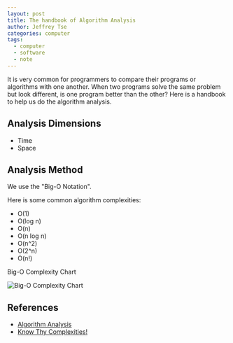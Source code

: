 ```yaml
---
layout: post
title: The handbook of Algorithm Analysis
author: Jeffrey Tse
categories: computer
tags:
  - computer
  - software
  - note
---
```


It is very common for programmers to compare their programs or algorithms
with one another. When two programs solve the same problem but look
different, is one program better than the other? Here is a handbook to
help us do the algorithm analysis.

## Analysis Dimensions

- Time
- Space

## Analysis Method

We use the "Big-O Notation".

Here is some common algorithm complexities:

- O(1)
- O(log n)
- O(n)
- O(n log n)
- O(n^2)
- O(2^n)
- O(n!)

Big-O Complexity Chart

![Big-O Complexity Chart](https://user-images.githubusercontent.com/9413601/145718294-f51966dc-bc29-43be-b490-4716b28095c4.png)


## References

- [Algorithm Analysis](https://runestone.academy/runestone/books/published/pythonds3/AlgorithmAnalysis/toctree.html)
- [Know Thy Complexities!](https://www.bigocheatsheet.com/)

